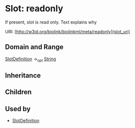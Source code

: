 # Slot: readonly


If present, slot is read only.  Text explains why

URI: [http://w3id.org/biolink/biolinkml/meta/readonly](slot_uri)
## Domain and Range

[SlotDefinition](SlotDefinition.md) -><sub>opt</sub> [String](String.md)
## Inheritance

## Children

## Used by

 * [SlotDefinition](SlotDefinition.md)
